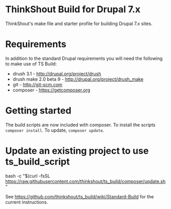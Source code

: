 
# ThinkShout Build for Drupal 7.x

ThinkShout's make file and starter profile for building Drupal 7.x sites.

# Requirements 
In addition to the standard Drupal requirements you will need the following to
make use of TS Build:

* drush 3.1 - http://drupal.org/project/drush
* drush make 2.0 beta 9 - http://drupal.org/project/drush_make
* git - http://git-scm.com
* composer - https://getcomposer.org

# Getting started
The build scripts are now included with composer. To install the scripts `composer install`. To update, `composer update`.

# Update an existing project to use ts_build_script
bash -c "$(curl -fsSL https://raw.githubusercontent.com/thinkshout/ts_build/composer/update.sh"

See https://github.com/thinkshout/ts_build/wiki/Standard-Build for the current instructions.
